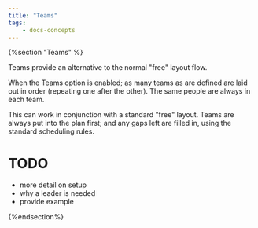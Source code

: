 ```yaml
---
title: "Teams"
tags: 
    - docs-concepts
---
```

{%section "Teams" %}

Teams provide an alternative to the normal "free" layout flow. 

When the Teams option is enabled; as many teams as are defined are laid out in order (repeating one after the other). The same people are always in each team.

This can work in conjunction with a standard "free" layout. Teams are always put into the plan first; and any gaps left are filled in, using the standard scheduling rules. 


# TODO
- more detail on setup
- why a leader is needed
- provide example

{%endsection%}
